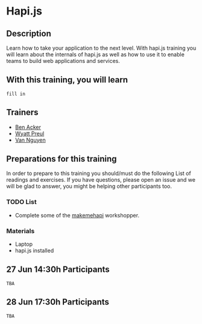 Hapi.js
=====================


## Description

Learn how to take your application to the next level.  With hapi.js training you will learn about the internals of hapi.js as well as how to use it to enable teams to build web applications and services.

## With this training, you will learn

`fill in`

## Trainers

* [Ben Acker]()
* [Wyatt Preul](http://jsgeek.com)
* [Van Nguyen]()

## Preparations for this training

In order to prepare to this training you should/must do the following List of readings and exercises. If you have questions, please open an issue and we will be glad to answer, you might be helping other participants too.

### TODO List

* Complete some of the [makemehapi](https://github.com/spumko/makemehapi) workshopper.

### Materials

* Laptop
* hapi.js installed

## 27 Jun 14:30h Participants

`TBA`

## 28 Jun 17:30h Participants

`TBA`
